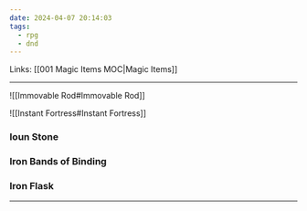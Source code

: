 ```yaml
---
date: 2024-04-07 20:14:03
tags:
  - rpg
  - dnd
---
```

Links: [[001 Magic Items MOC|Magic Items]]

---

![[Immovable Rod#Immovable Rod]]

![[Instant Fortress#Instant Fortress]]

### Ioun Stone

### Iron Bands of Binding

### Iron Flask

---